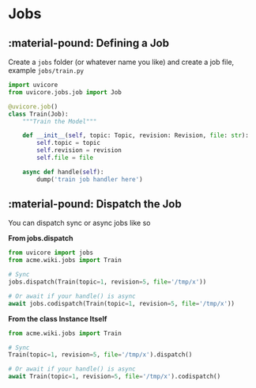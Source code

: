 # Jobs

## :material-pound: Defining a Job

Create a `jobs` folder (or whatever name you like) and create a job file, example `jobs/train.py`

```python
import uvicore
from uvicore.jobs.job import Job

@uvicore.job()
class Train(Job):
    """Train the Model"""

    def __init__(self, topic: Topic, revision: Revision, file: str):
        self.topic = topic
        self.revision = revision
        self.file = file

    async def handle(self):
        dump('train job handler here')
```


## :material-pound: Dispatch the Job

You can dispatch sync or async jobs like so

**From jobs.dispatch**
```python
from uvicore import jobs
from acme.wiki.jobs import Train

# Sync
jobs.dispatch(Train(topic=1, revision=5, file='/tmp/x'))

# Or await if your handle() is async
await jobs.codispatch(Train(topic=1, revision=5, file='/tmp/x'))
```

**From the class Instance Itself**
```python
from acme.wiki.jobs import Train

# Sync
Train(topic=1, revision=5, file='/tmp/x').dispatch()

# Or await if your handle() is async
await Train(topic=1, revision=5, file='/tmp/x').codispatch()
```
